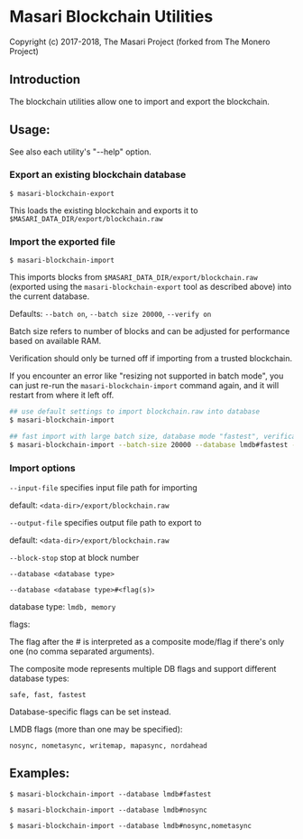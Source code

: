 # Masari Blockchain Utilities

Copyright (c) 2017-2018, The Masari Project (forked from The Monero Project)

## Introduction

The blockchain utilities allow one to import and export the blockchain.

## Usage:

See also each utility's "--help" option.

### Export an existing blockchain database

`$ masari-blockchain-export`

This loads the existing blockchain and exports it to `$MASARI_DATA_DIR/export/blockchain.raw`

### Import the exported file

`$ masari-blockchain-import`

This imports blocks from `$MASARI_DATA_DIR/export/blockchain.raw` (exported using the
`masari-blockchain-export` tool as described above) into the current database.

Defaults: `--batch on`, `--batch size 20000`, `--verify on`

Batch size refers to number of blocks and can be adjusted for performance based on available RAM.

Verification should only be turned off if importing from a trusted blockchain.

If you encounter an error like "resizing not supported in batch mode", you can just re-run
the `masari-blockchain-import` command again, and it will restart from where it left off.

```bash
## use default settings to import blockchain.raw into database
$ masari-blockchain-import

## fast import with large batch size, database mode "fastest", verification off
$ masari-blockchain-import --batch-size 20000 --database lmdb#fastest --verify off

```

### Import options

`--input-file`
specifies input file path for importing

default: `<data-dir>/export/blockchain.raw`

`--output-file`
specifies output file path to export to

default: `<data-dir>/export/blockchain.raw`

`--block-stop`
stop at block number

`--database <database type>`

`--database <database type>#<flag(s)>`

database type: `lmdb, memory`

flags:

The flag after the # is interpreted as a composite mode/flag if there's only
one (no comma separated arguments).

The composite mode represents multiple DB flags and support different database types:

`safe, fast, fastest`

Database-specific flags can be set instead.

LMDB flags (more than one may be specified):

`nosync, nometasync, writemap, mapasync, nordahead`

## Examples:

```
$ masari-blockchain-import --database lmdb#fastest

$ masari-blockchain-import --database lmdb#nosync

$ masari-blockchain-import --database lmdb#nosync,nometasync
```
